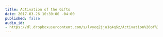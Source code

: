 ```yaml
---
title: Activation of the Gifts
date: 2017-03-26 10:30:00 -04:00
published: false
audio_id:
- https://dl.dropboxusercontent.com/s/lvyoq2jju1q4q6z/Activation%20of%20the%20Gifts.mp3?dl=0
---
```


